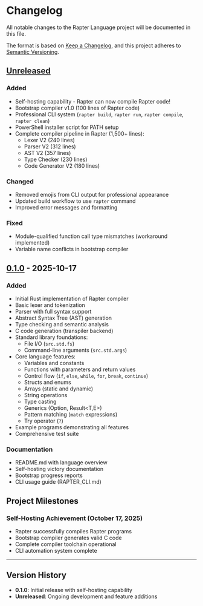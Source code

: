# Changelog

All notable changes to the Rapter Language project will be documented in this file.

The format is based on [Keep a Changelog](https://keepachangelog.com/en/1.0.0/),
and this project adheres to [Semantic Versioning](https://semver.org/spec/v2.0.0.html).

## [Unreleased]

### Added
- Self-hosting capability - Rapter can now compile Rapter code!
- Bootstrap compiler v1.0 (100 lines of Rapter code)
- Professional CLI system (`rapter build`, `rapter run`, `rapter compile`, `rapter clean`)
- PowerShell installer script for PATH setup
- Complete compiler pipeline in Rapter (1,500+ lines):
  - Lexer V2 (240 lines)
  - Parser V2 (312 lines)
  - AST V2 (357 lines)
  - Type Checker (230 lines)
  - Code Generator V2 (180 lines)

### Changed
- Removed emojis from CLI output for professional appearance
- Updated build workflow to use `rapter` command
- Improved error messages and formatting

### Fixed
- Module-qualified function call type mismatches (workaround implemented)
- Variable name conflicts in bootstrap compiler

## [0.1.0] - 2025-10-17

### Added
- Initial Rust implementation of Rapter compiler
- Basic lexer and tokenization
- Parser with full syntax support
- Abstract Syntax Tree (AST) generation
- Type checking and semantic analysis
- C code generation (transpiler backend)
- Standard library foundations:
  - File I/O (`src.std.fs`)
  - Command-line arguments (`src.std.args`)
- Core language features:
  - Variables and constants
  - Functions with parameters and return values
  - Control flow (`if`, `else`, `while`, `for`, `break`, `continue`)
  - Structs and enums
  - Arrays (static and dynamic)
  - String operations
  - Type casting
  - Generics (Option<T>, Result<T,E>)
  - Pattern matching (`match` expressions)
  - Try operator (`?`)
- Example programs demonstrating all features
- Comprehensive test suite

### Documentation
- README.md with language overview
- Self-hosting victory documentation
- Bootstrap progress reports
- CLI usage guide (RAPTER_CLI.md)

## Project Milestones

### Self-Hosting Achievement (October 17, 2025)
- Rapter successfully compiles Rapter programs
- Bootstrap compiler generates valid C code
- Complete compiler toolchain operational
- CLI automation system complete

---

## Version History

- **0.1.0**: Initial release with self-hosting capability
- **Unreleased**: Ongoing development and feature additions

[Unreleased]: https://github.com/yourusername/rapter-lang/compare/v0.1.0...HEAD
[0.1.0]: https://github.com/yourusername/rapter-lang/releases/tag/v0.1.0
